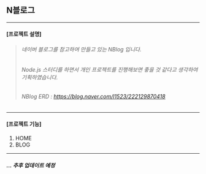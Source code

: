 ## N블로그
---
#### [프로젝트 설명]
> ###### 네이버 블로그를 참고하여 만들고 있는 NBlog 입니다.
> ###### Node.js 스터디를 하면서 개인 프로젝트를 진행해보면 좋을 것 같다고 생각하여 기획하였습니다.
> ###### NBlog ERD : https://blog.naver.com/l1523/222129870418
---
#### [프로젝트 기능]
   1. HOME
   2. BLOG
---
##### ... 추후 업데이트 예정
